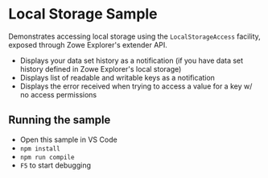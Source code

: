 # Local Storage Sample

Demonstrates accessing local storage using the `LocalStorageAccess` facility, exposed through Zowe Explorer's extender API.

- Displays your data set history as a notification (if you have data set history defined in Zowe Explorer's local storage)
- Displays list of readable and writable keys as a notification
- Displays the error received when trying to access a value for a key w/ no access permissions

## Running the sample

- Open this sample in VS Code
- `npm install`
- `npm run compile`
- `F5` to start debugging
